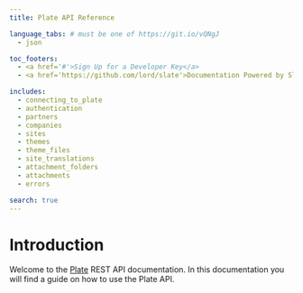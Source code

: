 ```yaml
---
title: Plate API Reference

language_tabs: # must be one of https://git.io/vQNgJ
  - json

toc_footers:
  - <a href='#'>Sign Up for a Developer Key</a>
  - <a href='https://github.com/lord/slate'>Documentation Powered by Slate</a>

includes:
  - connecting_to_plate
  - authentication
  - partners
  - companies
  - sites
  - themes
  - theme_files
  - site_translations
  - attachment_folders
  - attachments
  - errors

search: true
---
```


# Introduction

Welcome to the [Plate](https://www.getplate.com) REST API documentation. In this
documentation you will find a guide on how to use the Plate API.
